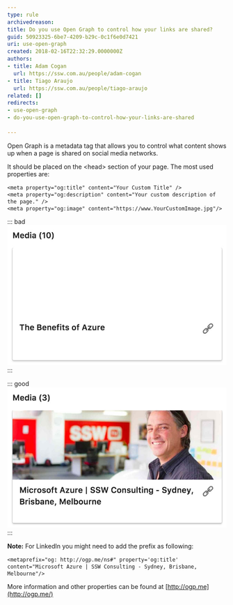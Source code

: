 ```yaml
---
type: rule
archivedreason: 
title: Do you use Open Graph to control how your links are shared?
guid: 50923325-6be7-4209-b29c-0c1f6e0d7421
uri: use-open-graph
created: 2018-02-16T22:32:29.0000000Z
authors:
- title: Adam Cogan
  url: https://ssw.com.au/people/adam-cogan
- title: Tiago Araujo
  url: https://ssw.com.au/people/tiago-araujo
related: []
redirects:
- use-open-graph
- do-you-use-open-graph-to-control-how-your-links-are-shared

---
```


Open Graph is a metadata tag that allows you to control what content shows up when a page is shared on social media networks.

<!--endintro-->

It should be placed on the &lt;head&gt; section of your page. The most used properties are:



```
<meta property="og:title" content="Your Custom Title" />
<meta property="og:description" content="Your custom description of the page." />
<meta property="og:image" content="https://www.YourCustomImage.jpg"/>
```




::: bad  
![Figure: Bad example - Shared link has no image and the title was "guessed" by LinkedIn](open-graph-bad.jpg)  
:::


::: good  
![Figure: Good example - Shared link has a nice image and title, both defined via Open Graph tags](opengraph-good.jpg)  
:::

**Note:** For LinkedIn you might need to add the prefix as following:



```
<metaprefix="og: http://ogp.me/ns#" property='og:title' content="Microsoft Azure | SSW Consulting - Sydney, Brisbane, Melbourne"/>
```



More information and other properties can be found at [http://ogp.me](http://ogp.me/)
